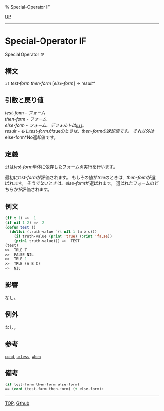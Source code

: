 % Special-Operator IF

[UP](5.3.html)  

---

# Special-Operator **IF**


Special Operator `IF`


## 構文

`if` *test-form* *then-form* [*else-form*] => *result\**


## 引数と戻り値

*test-form - フォーム  
*then-form - フォーム  
*else-form - フォーム、デフォルトは[`nil`](5.3.nil-variable.html)。  
*result* - もし*test-form*が*true*のときは、*then-form*の返却値です。
それ以外は*else-form*No返却値です。


## 定義

[`if`](5.3.if.html)は*test-form*単体に依存したフォームの実行を行います。

最初に*test-form*が評価されます。
もしその値が*true*のときは、*then-form*が選ばれます。
そうでないときは、*else-form*が選ばれます。
選ばれたフォームのどちらかが評価されます。


## 例文

```lisp
(if t 1) =>  1
(if nil 1 2) =>  2 
(defun test ()
  (dolist (truth-value '(t nil 1 (a b c)))
    (if truth-value (print 'true) (print 'false))
    (prin1 truth-value))) =>  TEST
(test)
>>  TRUE T
>>  FALSE NIL
>>  TRUE 1
>>  TRUE (A B C)
=>  NIL
```


## 影響

なし。


## 例外

なし。


## 参考

[`cond`](5.3.cond.html),
[`unless`](5.3.when.html),
[`when`](5.3.when.html)


## 備考

```lisp
(if test-form then-form else-form)
== (cond (test-form then-form) (t else-form))
```


---
[TOP](index.html),  [Github](https://github.com/nptcl/npt-japanese)

